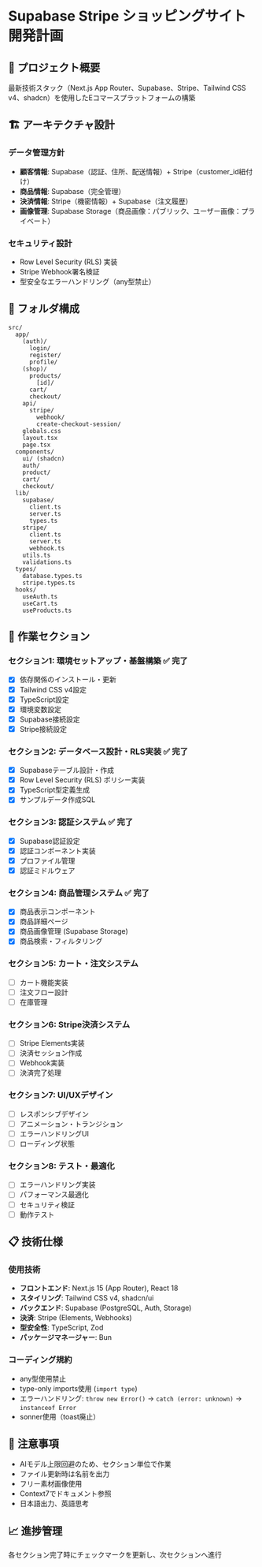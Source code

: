 # Supabase Stripe ショッピングサイト開発計画

## 🎯 プロジェクト概要
最新技術スタック（Next.js App Router、Supabase、Stripe、Tailwind CSS v4、shadcn）を使用したEコマースプラットフォームの構築

## 🏗️ アーキテクチャ設計

### データ管理方針
- **顧客情報**: Supabase（認証、住所、配送情報）+ Stripe（customer_id紐付け）
- **商品情報**: Supabase（完全管理）
- **決済情報**: Stripe（機密情報）+ Supabase（注文履歴）
- **画像管理**: Supabase Storage（商品画像：パブリック、ユーザー画像：プライベート）

### セキュリティ設計
- Row Level Security (RLS) 実装
- Stripe Webhook署名検証
- 型安全なエラーハンドリング（any型禁止）

## 📁 フォルダ構成
```
src/
  app/
    (auth)/
      login/
      register/
      profile/
    (shop)/
      products/
        [id]/
      cart/
      checkout/
    api/
      stripe/
        webhook/
        create-checkout-session/
    globals.css
    layout.tsx
    page.tsx
  components/
    ui/ (shadcn)
    auth/
    product/
    cart/
    checkout/
  lib/
    supabase/
      client.ts
      server.ts
      types.ts
    stripe/
      client.ts
      server.ts
      webhook.ts
    utils.ts
    validations.ts
  types/
    database.types.ts
    stripe.types.ts
  hooks/
    useAuth.ts
    useCart.ts
    useProducts.ts
```

## 🚀 作業セクション

### セクション1: 環境セットアップ・基盤構築 ✅ 完了
- [x] 依存関係のインストール・更新
- [x] Tailwind CSS v4設定
- [x] TypeScript設定
- [x] 環境変数設定
- [x] Supabase接続設定
- [x] Stripe接続設定

### セクション2: データベース設計・RLS実装 ✅ 完了
- [x] Supabaseテーブル設計・作成
- [x] Row Level Security (RLS) ポリシー実装
- [x] TypeScript型定義生成
- [x] サンプルデータ作成SQL

### セクション3: 認証システム ✅ 完了
- [x] Supabase認証設定
- [x] 認証コンポーネント実装
- [x] プロファイル管理
- [x] 認証ミドルウェア

### セクション4: 商品管理システム ✅ 完了
- [x] 商品表示コンポーネント
- [x] 商品詳細ページ
- [x] 商品画像管理 (Supabase Storage)
- [x] 商品検索・フィルタリング

### セクション5: カート・注文システム
- [ ] カート機能実装
- [ ] 注文フロー設計
- [ ] 在庫管理

### セクション6: Stripe決済システム
- [ ] Stripe Elements実装
- [ ] 決済セッション作成
- [ ] Webhook実装
- [ ] 決済完了処理

### セクション7: UI/UXデザイン
- [ ] レスポンシブデザイン
- [ ] アニメーション・トランジション
- [ ] エラーハンドリングUI
- [ ] ローディング状態

### セクション8: テスト・最適化
- [ ] エラーハンドリング実装
- [ ] パフォーマンス最適化
- [ ] セキュリティ検証
- [ ] 動作テスト

## 📋 技術仕様

### 使用技術
- **フロントエンド**: Next.js 15 (App Router), React 18
- **スタイリング**: Tailwind CSS v4, shadcn/ui
- **バックエンド**: Supabase (PostgreSQL, Auth, Storage)
- **決済**: Stripe (Elements, Webhooks)
- **型安全性**: TypeScript, Zod
- **パッケージマネージャー**: Bun

### コーディング規約
- any型使用禁止
- type-only imports使用 (`import type`)
- エラーハンドリング: `throw new Error()` → `catch (error: unknown)` → `instanceof Error`
- sonner使用（toast廃止）

## 📝 注意事項
- AIモデル上限回避のため、セクション単位で作業
- ファイル更新時は名前を出力
- フリー素材画像使用
- Context7でドキュメント参照
- 日本語出力、英語思考

## 📈 進捗管理
各セクション完了時にチェックマークを更新し、次セクションへ進行
